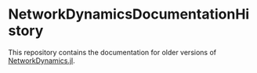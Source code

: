 # NetworkDynamicsDocumentationHistory
This repository contains the documentation for older versions of [NetworkDynamics.jl](https://github.com/PIK-ICoNe/NetworkDynamics.jl).
